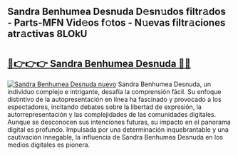 ## Sandra Benhumea Desnuda D𝚎sn𝚞dos filtr𝚊dos - Parts-MFN Vid𝚎os f𝚘tos - N𝚞evas filtr𝚊ciones atr𝚊ctivas 8LOkU

# <h2><a href="http://mbbcyw3.tromn.icu/?c=Sandra+Benhumea+Desnuda">🔗👉👉👉 Sandra Benhumea Desnuda 🔗🔗</a></h2>

[![Sandra Benhumea Desnuda nuevo](https://i.imgur.com/pEAQMta.gif)](http://mbbcyw3.tromn.icu/?c=Sandra+Benhumea+Desnuda)
Sandra Benhumea Desnuda, un individuo complejo e intrigante, desafía la comprensión fácil. Su enfoque distintivo de la autopresentación en línea ha fascinado y provocado a los espectadores, incitando debates sobre la libertad de expresión, la autorrepresentación y las complejidades de las comunidades digitales. Aunque se desconocen sus intenciones futuras, su impacto en el panorama digital es profundo. Impulsada por una determinación inquebrantable y una cautivación innegable, la influencia de Sandra Benhumea Desnuda en los medios digitales es pionera.
